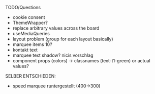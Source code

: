 TODO/Questions

- cookie consent
- ThemeWrapper?
- replace arbitrary values across the board
- useMediaQueries
- layout problem (group for each layout basically)
- marquee items 10?
- kontakt text
- marquee text shadow? nicis vorschlag
- component props (colors) -> classnames (text-t1-green) or actual values?

SELBER ENTSCHIEDEN:

- speed marquee runtergestellt (400->300)
